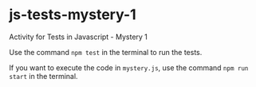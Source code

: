 # js-tests-mystery-1
Activity for Tests in Javascript - Mystery 1

Use the command `npm test` in the terminal to run the tests.

If you want to execute the code in `mystery.js`, use the command `npm run start` in the terminal.